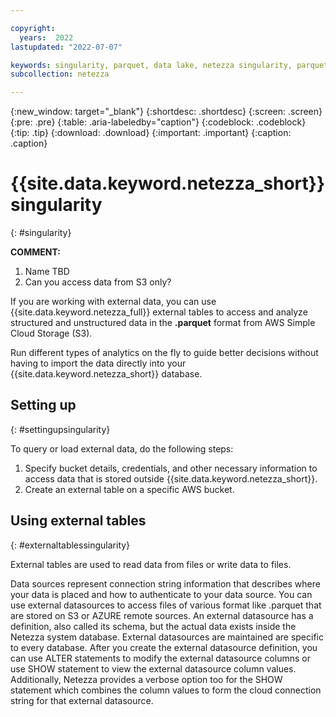 ```yaml
---

copyright:
  years:  2022
lastupdated: "2022-07-07"

keywords: singularity, parquet, data lake, netezza singularity, parquet files
subcollection: netezza

---
```


{:new_window: target="_blank"}
{:shortdesc: .shortdesc}
{:screen: .screen}
{:pre: .pre}
{:table: .aria-labeledby="caption"}
{:codeblock: .codeblock}
{:tip: .tip}
{:download: .download}
{:important: .important}
{:caption: .caption}

# {{site.data.keyword.netezza_short}} singularity
{: #singularity}

**COMMENT:**

1. Name TBD
1. Can you access data from S3 only?

If you are working with external data, you can use {{site.data.keyword.netezza_full}} external tables to access and analyze structured and unstructured data in the **.parquet** format from AWS Simple Cloud Storage (S3).

Run different types of analytics on the fly to guide better decisions without having to import the data directly into your {{site.data.keyword.netezza_short}} database.

## Setting up
{: #settingupsingularity}

To query or load external data, do the following steps:

1. Specify bucket details, credentials, and other necessary information to access data that is stored outside {{site.data.keyword.netezza_short}}.
1. Create an external table on a specific AWS bucket.

## Using external tables
{: #externaltablessingularity}

External tables are used to read data from files or write data to files.

Data sources represent connection string information that describes where your data is placed and how to authenticate to your data source. You can use external datasources to access files of various format like .parquet that are stored on S3 or AZURE remote sources. An external datasource has a definition, also called its schema, but the actual data exists inside the Netezza system database. External datasources are maintained are specific to every database. After you create the external datasource definition, you can use ALTER statements to modify the external datasource columns or use SHOW statement to view the external datasource column values. Additionally, Netezza provides a verbose option too for the SHOW statement which combines the column values to form the cloud connection string for that external datasource. 
